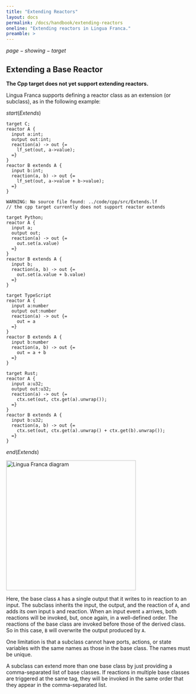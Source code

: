 ```yaml
---
title: "Extending Reactors"
layout: docs
permalink: /docs/handbook/extending-reactors
oneline: "Extending reactors in Lingua Franca."
preamble: >
---
```


$page-showing-target$

## Extending a Base Reactor

<div class="lf-cpp">

**The Cpp target does not yet support extending reactors.**

</div>

<div class="lf-c lf-py lf-ts lf-rs">

Lingua Franca supports defining a reactor class as an extension (or subclass), as in the following example:

$start(Extends)$

```lf-c
target C;
reactor A {
  input a:int;
  output out:int;
  reaction(a) -> out {=
    lf_set(out, a->value);
  =}
}
reactor B extends A {
  input b:int;
  reaction(a, b) -> out {=
    lf_set(out, a->value + b->value);
  =}
}
```

```lf-cpp
WARNING: No source file found: ../code/cpp/src/Extends.lf
// the cpp target currently does not support reactor extends
```

```lf-py
target Python;
reactor A {
  input a;
  output out;
  reaction(a) -> out {=
    out.set(a.value)
  =}
}
reactor B extends A {
  input b;
  reaction(a, b) -> out {=
    out.set(a.value + b.value)
  =}
}
```

```lf-ts
target TypeScript
reactor A {
  input a:number
  output out:number
  reaction(a) -> out {=
    out = a
  =}
}
reactor B extends A {
  input b:number
  reaction(a, b) -> out {=
    out = a + b
  =}
}
```

```lf-rs
target Rust;
reactor A {
  input a:u32;
  output out:u32;
  reaction(a) -> out {=
    ctx.set(out, ctx.get(a).unwrap());
  =}
}
reactor B extends A {
  input b:u32;
  reaction(a, b) -> out {=
    ctx.set(out, ctx.get(a).unwrap() + ctx.get(b).unwrap());
  =}
}
```

$end(Extends)$

<img alt="Lingua Franca diagram" src="../../../../../img/diagrams/Extends.svg" width="350"/>

Here, the base class `A` has a single output that it writes to in reaction to an input. The subclass inherits the input, the output, and the reaction of `A`, and adds its own input `b` and reaction. When an input event `a` arrives, both reactions will be invoked, but, once again, in a well-defined order. The reactions of the base class are invoked before those of the derived class. So in this case, `B` will overwrite the output produced by `A`.

One limitation is that a subclass cannot have ports, actions, or state variables with the same names as those in the base class. The names must be unique.

A subclass can extend more than one base class by just providing a comma-separated list of base classes. If reactions in multiple base classes are triggered at the same tag, they will be invoked in the same order that they appear in the comma-separated list.

</div>
